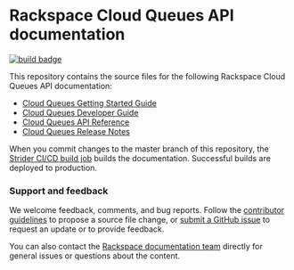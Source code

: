 # Rackspace Cloud Queues API documentation

[![build badge](https://build.developer.rackspace.com/rackerlabs/docs-cloud-queues/badge?branch=master)](https://build.developer.rackspace.com/rackerlabs/docs-cloud-queues/)


This repository contains the source files for the following Rackspace Cloud Queues API documentation:

* [Cloud Queues Getting Started Guide](https://developer.rackspace.com/docs/cloud-queues/v1/developer-guide/#getting-started)
* [Cloud Queues Developer Guide](https://developer.rackspace.com/docs/cloud-queues/v1/developer-guide/)
* [Cloud Queues API Reference](https://developer.rackspace.com/docs/cloud-queues/v1/developer-guide/#api-reference)
* [Cloud Queues Release Notes](https://developer.rackspace.com/docs/cloud-queues/v1/developer-guide/#release-notes)

When you commit changes to the master branch of this repository, the 
[Strider CI/CD build job](https://build.developer.rackspace.com/rackerlabs/docs-cloud-queues/) 
builds the documentation. Successful builds are deployed to production.

### Support and feedback

We welcome feedback, comments, and bug reports. Follow the 
[contributor guidelines](CONTRIBUTING.md) 
to propose a source file change, or [submit a GitHub issue](https://github.com/rackerlabs/docs-cloud-queues/issues/new) 
to request an update or to provide feedback.

You can also contact the [Rackspace documentation team](mailto:devdoc@rackspace.com) directly for general issues 
or questions about the content. 

